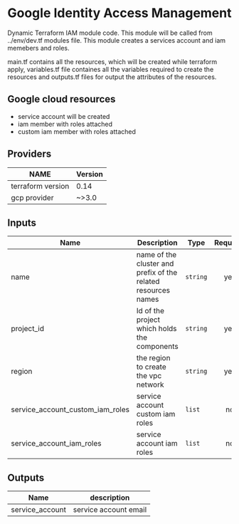 # Google Identity Access Management
Dynamic Terraform IAM module code. This module will be called from ../env/dev.tf modules file. This module creates a services account and iam memebers and roles.

main.tf contains all the resources, which will be created while terraform apply, variables.tf file containes all the variables required to create the resources and outputs.tf files for output the attributes of the resources.


## Google cloud resources
* service account will be created 
* iam member with roles attached
* custom iam member with roles attached


## Providers
|       NAME        |   Version  | 
|-------------------|------------|
| terraform version |   0.14     |
| gcp provider      |   ~>3.0    |

## Inputs

|       Name        |   Description  |  Type  |  Required    |
|-------------------|----------------|--------|:------------:|
| name |  name of the cluster and prefix of the related resources names | `string` | yes |
| project_id |  Id of the project which holds the components | `string` | yes |
| region | the region to create the vpc network | `string` | yes |
| service_account_custom_iam_roles | service account custom iam roles | `list` | no |
| service_account_iam_roles | service account iam roles | `list` | no |


## Outputs

|    Name     |    description   | 
|-------------|:----------------:|
| service_account | service account email |
